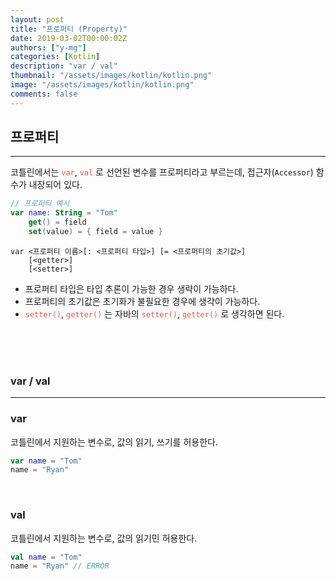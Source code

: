 ```yaml
---
layout: post
title: "프로퍼티 (Property)"
date: 2019-03-02T00:00:02Z
authors: ["y-mg"]
categories: [Kotlin]
description: "var / val"
thumbnail: "/assets/images/kotlin/kotlin.png"
image: "/assets/images/kotlin/kotlin.png"
comments: false
---
```


## 프로퍼티
***
코틀린에서는 <code style="color: #eb5657;">var</code>, <code style="color: #eb5657;">val</code> 로 선언된 변수를 프로퍼티라고 부르는데, 접근자(`Accessor`) 함수가 내장되어 있다.
<br/>

```kotlin
// 프로퍼티 예시
var name: String = "Tom"
    get() = field
    set(value) = { field = value }
```

```
var <프로퍼티 이름>[: <프로퍼티 타입>] [= <프로퍼티의 초기값>]
    [<getter>]
    [<setter>]
```
- 프로퍼티 타입은 타입 추론이 가능한 경우 생략이 가능하다.
- 프로퍼티의 초기값은 초기화가 불필요한 경우에 생갹이 가능하다.
- <code style="color: #eb5657;">setter()</code>, <code style="color: #eb5657;">getter()</code> 는 자바의 <code style="color: #eb5657;">setter()</code>, <code style="color: #eb5657;">getter()</code> 로 생각하면 된다.
<br/>
<br/>
<br/>



### var / val
***
### var
코틀린에서 지원하는 변수로, 값의 읽기, 쓰기를 허용한다.
<br/>

```kotlin
var name = "Tom"
name = "Ryan"
```
<br/>

### val
코틀린에서 지원하는 변수로, 값의 읽기민 허용한다.
<br/>

```kotlin
val name = "Tom"
name = "Ryan" // ERROR
```